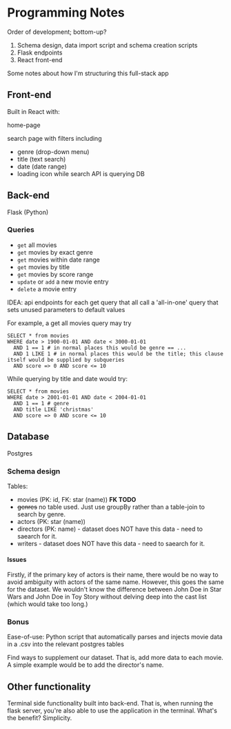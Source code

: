 # Programming Notes
Order of development; bottom-up?
1. Schema design, data import script and schema creation scripts
2. Flask endpoints
3. React front-end

Some notes about how I'm structuring this full-stack app

## Front-end
Built in React with:

home-page

search page with filters including
- genre (drop-down menu)
- title (text search)
- date (date range)
- loading icon while search API is querying DB

## Back-end
Flask (Python)

### Queries
- `get` all movies
- `get` movies by exact genre 
- `get` movies within date range
- `get` movies by title
- `get` movies by score range
- `update` or `add` a new movie entry
- `delete` a movie entry

IDEA: api endpoints for each get query that all call a 'all-in-one' query that sets unused parameters to default values

For example, a get all movies query may try
```
SELECT * from movies
WHERE date > 1900-01-01 AND date < 3000-01-01
  AND 1 == 1 # in normal places this would be genre == ...
  AND 1 LIKE 1 # in normal places this would be the title; this clause itself would be supplied by subqueries
  AND score => 0 AND score <= 10
```
While querying by title and date would try:
```
SELECT * from movies
WHERE date > 2001-01-01 AND date < 2004-01-01
  AND 1 == 1 # genre
  AND title LIKE 'christmas'
  AND score => 0 AND score <= 10
```

## Database
Postgres

### Schema design
Tables:
- movies (PK: id, FK: star (name)) **FK TODO**
- ~~genres~~ no table used. Just use groupBy rather than a table-join to search by genre.
- actors (PK: star (name))
- directors (PK: name) - dataset does NOT have this data - need to saearch for it.
- writers - dataset does NOT have this data - need to saearch for it.

#### Issues
Firstly, if the primary key of actors is their name, there would be no way to avoid ambiguity with actors of the same name. However, this goes the same for the dataset. We wouldn't know the difference between John Doe in Star Wars and John Doe in Toy Story without delving deep into the cast list (which would take too long.)

### Bonus
Ease-of-use: Python script that automatically parses and injects movie data in a .csv into the relevant postgres tables

Find ways to supplement our dataset. That is, add more data to each movie. A simple example would be to add the director's name.


## Other functionality
Terminal side functionality built into back-end. That is, when running the flask server, you're also able to use the application in the terminal. What's the benefit? Simplicity.
